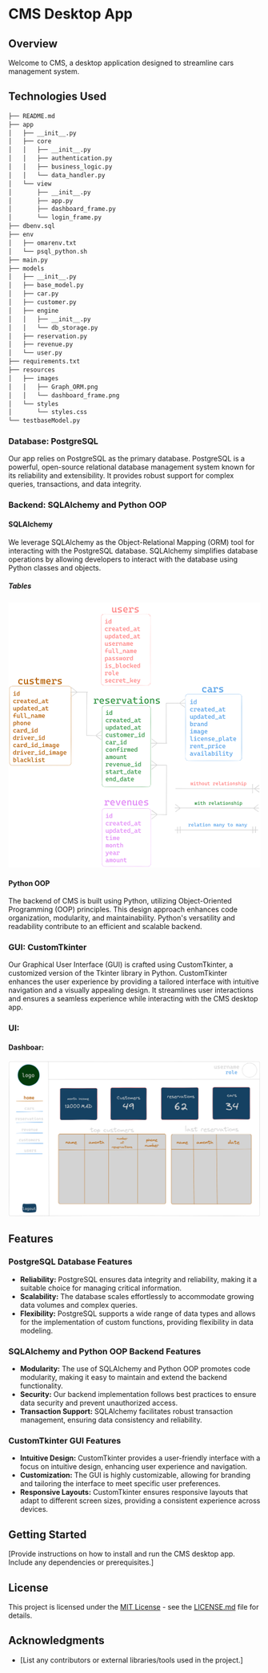 # CMS Desktop App

## Overview

Welcome to CMS, a desktop application designed to streamline cars management system.

## Technologies Used

```r
├── README.md
├── app
│   ├── __init__.py
│   ├── core
│   │   ├── __init__.py
│   │   ├── authentication.py
│   │   ├── business_logic.py
│   │   └── data_handler.py
│   └── view
│       ├── __init__.py
│       ├── app.py
│       ├── dashboard_frame.py
│       └── login_frame.py
├── dbenv.sql
├── env
│   ├── omarenv.txt
│   └── psql_python.sh
├── main.py
├── models
│   ├── __init__.py
│   ├── base_model.py
│   ├── car.py
│   ├── customer.py
│   ├── engine
│   │   ├── __init__.py
│   │   └── db_storage.py
│   ├── reservation.py
│   ├── revenue.py
│   └── user.py
├── requirements.txt
├── resources
│   ├── images
│   │   ├── Graph_ORM.png
│   │   └── dashboard_frame.png
│   └── styles
│       └── styles.css
└── testbaseModel.py
```
### Database: PostgreSQL

Our app relies on PostgreSQL as the primary database. PostgreSQL is a powerful, open-source relational database management system known for its reliability and extensibility. It provides robust support for complex queries, transactions, and data integrity.

### Backend: SQLAlchemy and Python OOP

#### SQLAlchemy

We leverage SQLAlchemy as the Object-Relational Mapping (ORM) tool for interacting with the PostgreSQL database. SQLAlchemy simplifies database operations by allowing developers to interact with the database using Python classes and objects.

##### Tables
![](./resources/images/Graph_ORM.png)

#### Python OOP

The backend of CMS is built using Python, utilizing Object-Oriented Programming (OOP) principles. This design approach enhances code organization, modularity, and maintainability. Python's versatility and readability contribute to an efficient and scalable backend.

### GUI: CustomTkinter

Our Graphical User Interface (GUI) is crafted using CustomTkinter, a customized version of the Tkinter library in Python. CustomTkinter enhances the user experience by providing a tailored interface with intuitive navigation and a visually appealing design. It streamlines user interactions and ensures a seamless experience while interacting with the CMS desktop app.

### UI:

#### Dashboar:
![](./resources/images/dashboard_frame.png)

## Features

### PostgreSQL Database Features

- **Reliability:** PostgreSQL ensures data integrity and reliability, making it a suitable choice for managing critical information.
- **Scalability:** The database scales effortlessly to accommodate growing data volumes and complex queries.
- **Flexibility:** PostgreSQL supports a wide range of data types and allows for the implementation of custom functions, providing flexibility in data modeling.

### SQLAlchemy and Python OOP Backend Features

- **Modularity:** The use of SQLAlchemy and Python OOP promotes code modularity, making it easy to maintain and extend the backend functionality.
- **Security:** Our backend implementation follows best practices to ensure data security and prevent unauthorized access.
- **Transaction Support:** SQLAlchemy facilitates robust transaction management, ensuring data consistency and reliability.

### CustomTkinter GUI Features

- **Intuitive Design:** CustomTkinter provides a user-friendly interface with a focus on intuitive design, enhancing user experience and navigation.
- **Customization:** The GUI is highly customizable, allowing for branding and tailoring the interface to meet specific user preferences.
- **Responsive Layouts:** CustomTkinter ensures responsive layouts that adapt to different screen sizes, providing a consistent experience across devices.

## Getting Started

[Provide instructions on how to install and run the CMS desktop app. Include any dependencies or prerequisites.]

## License

This project is licensed under the [MIT License](LICENSE.md) - see the [LICENSE.md](LICENSE.md) file for details.

## Acknowledgments

- [List any contributors or external libraries/tools used in the project.]
